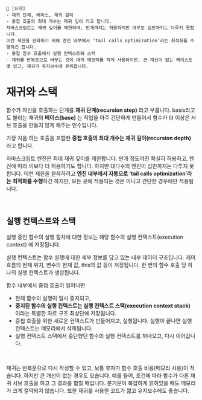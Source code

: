 ```
📍 [요약]
- 재귀 단계, 베이스, 재귀 깊이
- 중첩 호출의 최대 개수는 재귀 깊이 라고 합니다. 
자바스크립트는 재귀 깊이를 제한하며, 만개까지는 허용하지만 대부분 십만까지는 다루지 못합니다.
이런 제한을 완화하기 위해 엔진 내부에서 'tail calls optimization’라는 최적화를 수행하긴 합니다.
- 중첩 함수 호출에서 실행 컨텍스트와 스택
- 재귀를 반복문으로 바꾸는 것이 대게 메모리를 적게 사용하지만, 큰 개선이 없는 케이스도 몇 있고, 재귀가 유지보수에 유리합니다.
```

# 재귀와 스택

함수가 자신을 호출하는 단계를 **재귀 단계(recursion step)** 라고 부릅니다. basis라고도 불리는 재귀의 **베이스(base)** 는 작업을 아주 간단하게 만들어서 함수가 더 이상은 서브 호출을 만들지 않게 해주는 인수입니다.

가장 처음 하는 호출을 포함한 **중첩 호출의 최대 개수는 재귀 깊이(recursion depth)** 라고 합니다.

자바스크립트 엔진은 최대 재귀 깊이를 제한합니다. 
만개 정도까진 확실히 허용하고, 엔진에 따라 이보다 더 허용하기도 합니다. 
하지만 대다수의 엔진이 십만까지는 다루지 못합니다. 
이런 제한을 완화하려고 **엔진 내부에서 자동으로 'tail calls optimization’라는 최적화를 수행**하긴 하지만, 모든 곳에 적용되는 것은 아니고 간단한 경우에만 적용됩니다.

<br>

## 실행 컨텍스트와 스택

실행 중인 함수의 실행 절차에 대한 정보는 해당 함수의 실행 컨텍스트(execution context) 에 저장됩니다.

실행 컨텍스트는 함수 실행에 대한 세부 정보를 담고 있는 내부 데이터 구조입니다. 
제어 흐름의 현재 위치, 변수의 현재 값, this의 값 등이 저장됩니다.
한 번의 함수 호출 당 하나의 실행 컨텍스트가 생성됩니다.

함수 내부에서 중첩 호출이 일어나면

* 현재 함수의 실행이 일시 중지되고,
* **중지된 함수의 실행 컨텍스트는 실행 컨텍스트 스택(execution context stack)** 이라는 특별한 자료 구조 최상단에 저장됩니다.
* 중첩 호출을 위한 새로운 컨텍스트가 만들어지고, 실행됩니다. 실행이 끝나면 실행 컨텍스트는 메모리에서 삭제됩니다.
* 실행 컨텍스트 스택에서 중단했던 함수의 실행 컨텍스트를 꺼내오고, 다시 이어갑니다.

<br>

재귀는 반복문으로 다시 작성할 수 있고, 보통 후자가 함수 호출 비용(메모리 사용)이 적습니다.
하지만 큰 개선이 없는 경우도 있습니다. 
예를 들어, 조건에 따라 함수가 다른 재귀 서브 호출을 하고 그 결과를 합칠 때입니다.
분기문이 복잡하게 얽혀있을 때도 메모리가 크게 절약되지 않습니다.
또한 재귀를 사용한 코드가 짧고 유지보수에도 좋습니다.
